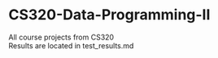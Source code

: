 # CS320-Data-Programming-II
All course projects from CS320  
Results are located in test_results.md
